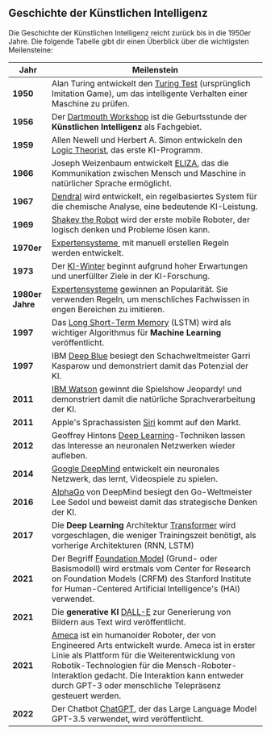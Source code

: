 ## Geschichte der Künstlichen Intelligenz

Die Geschichte der Künstlichen Intelligenz reicht zurück bis in die 1950er Jahre. Die folgende Tabelle gibt dir einen Überblick über die wichtigsten Meilensteine:

| Jahr             | Meilenstein                                                                                                                                                                                                                                                                                                                                                |
| ---------------- | ---------------------------------------------------------------------------------------------------------------------------------------------------------------------------------------------------------------------------------------------------------------------------------------------------------------------------------------------------------- |
| **1950**         | Alan Turing entwickelt den [Turing Test](https://en.wikipedia.org/wiki/Turing_test) (ursprünglich Imitation Game), um das intelligente Verhalten einer Maschine zu prüfen.                                                                                                                                                                                 |
| **1956**         | Der [Dartmouth Workshop](https://en.wikipedia.org/wiki/Dartmouth_workshop) ist die Geburtsstunde der **Künstlichen Intelligenz** als Fachgebiet.                                                                                                                                                                                                           |
| **1959**         | Allen Newell und Herbert A. Simon entwickeln den [Logic Theorist](https://en.wikipedia.org/wiki/Logic_Theorist), das erste KI-Programm.                                                                                                                                                                                                                    |
| **1966**         | Joseph Weizenbaum entwickelt [ELIZA](https://en.wikipedia.org/wiki/ELIZA), das die Kommunikation zwischen Mensch und Maschine in natürlicher Sprache ermöglicht.                                                                                                                                                                                           |
| **1967**         | [Dendral](https://en.wikipedia.org/wiki/Dendral) wird entwickelt, ein regelbasiertes System für die chemische Analyse, eine bedeutende KI-Leistung.                                                                                                                                                                                                        |
| **1969**         | [Shakey the Robot](https://en.wikipedia.org/wiki/Shakey_the_robot) wird der erste mobile Roboter, der logisch denken und Probleme lösen kann.                                                                                                                                                                                                              |
| **1970er**       | [Expertensysteme ](https://en.wikipedia.org/wiki/Expert_system) mit manuell erstellen Regeln werden entwickelt.                                                                                                                                                                                                                                            |
| **1973**         | Der [KI-Winter](https://en.wikipedia.org/wiki/AI_winter) beginnt aufgrund hoher Erwartungen und unerfüllter Ziele in der KI-Forschung.                                                                                                                                                                                                                     |
| **1980er Jahre** | [Expertensysteme](https://en.wikipedia.org/wiki/Expert_system) gewinnen an Popularität. Sie verwenden Regeln, um menschliches Fachwissen in engen Bereichen zu imitieren.                                                                                                                                                                                  |
| **1997**         | Das [Long Short-Term Memory](https://en.wikipedia.org/wiki/Long_short-term_memory) (LSTM) wird als wichtiger Algorithmus für **Machine Learning** veröffentlicht.                                                                                                                                                                                          |
| **1997**         | IBM [Deep Blue](https://en.wikipedia.org/wiki/Deep_Blue_(chess_computer)) besiegt den Schachweltmeister Garri Kasparow und demonstriert damit das Potenzial der KI.                                                                                                                                                                                        |
| **2011**         | [IBM Watson](https://en.wikipedia.org/wiki/IBM_Watson) gewinnt die Spielshow Jeopardy! und demonstriert damit die natürliche Sprachverarbeitung der KI.                                                                                                                                                                                                    |
| **2011**         | Apple's Sprachassisten [Siri](https://en.wikipedia.org/wiki/Siri) kommt auf den Markt.                                                                                                                                                                                                                                                                     |
| **2012**         | Geoffrey Hintons [Deep Learning](https://en.wikipedia.org/wiki/Deep_learning)-Techniken lassen das Interesse an neuronalen Netzwerken wieder aufleben.                                                                                                                                                                                                     |
| **2014**         | [Google DeepMind](https://en.wikipedia.org/wiki/Google_DeepMind) entwickelt ein neuronales Netzwerk, das lernt, Videospiele zu spielen.                                                                                                                                                                                                                    |
| **2016**         | [AlphaGo](https://en.wikipedia.org/wiki/AlphaGo) von DeepMind besiegt den Go-Weltmeister Lee Sedol und beweist damit das strategische Denken der KI.                                                                                                                                                                                                       |
| **2017**         | Die **Deep Learning** Architektur [Transformer](https://en.wikipedia.org/wiki/Transformer_(machine-learning_model)) wird vorgeschlagen, die weniger Trainingszeit benötigt, als vorherige Architekturen (RNN, LSTM)                                                                                                                                        |
| **2021**         | Der Begriff [Foundation Model](https://en.wikipedia.org/wiki/Foundation_models) (Grund- oder Basismodell) wird erstmals vom Center for Research on Foundation Models (CRFM) des Stanford Institute for Human-Centered Artificial Intelligence's (HAI) verwendet.                                                                                           |
| **2021**         | Die **generative KI** [DALL-E](https://en.wikipedia.org/wiki/DALL-E) zur Generierung von Bildern aus Text wird veröffentlicht.                                                                                                                                                                                                                             |
| **2021**         | [Ameca](https://en.wikipedia.org/wiki/Ameca_(robot)) ist ein humanoider Roboter, der von Engineered Arts entwickelt wurde. Ameca ist in erster Linie als Plattform für die Weiterentwicklung von Robotik-Technologien für die Mensch-Roboter-Interaktion gedacht. Die Interaktion kann entweder durch GPT-3 oder menschliche Telepräsenz gesteuert werden. |
| **2022**         | Der Chatbot [ChatGPT](https://en.wikipedia.org/wiki/ChatGPT), der das Large Language Model GPT-3.5 verwendet, wird veröffentlicht.                                                                                                                                                                                                                             |

